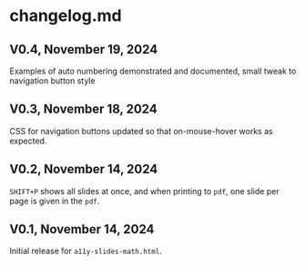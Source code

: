 # changelog.md

## V0.4, November 19, 2024
Examples of auto numbering demonstrated and documented, small tweak to navigation button style

## V0.3, November 18, 2024
CSS for navigation buttons updated so that on-mouse-hover works as expected.

## V0.2, November 14, 2024
`SHIFT+P` shows all slides at once, and when printing to `pdf`, one slide per page is given in the `pdf`.

## V0.1, November 14, 2024
Initial release for `a11y-slides-math.html`.
